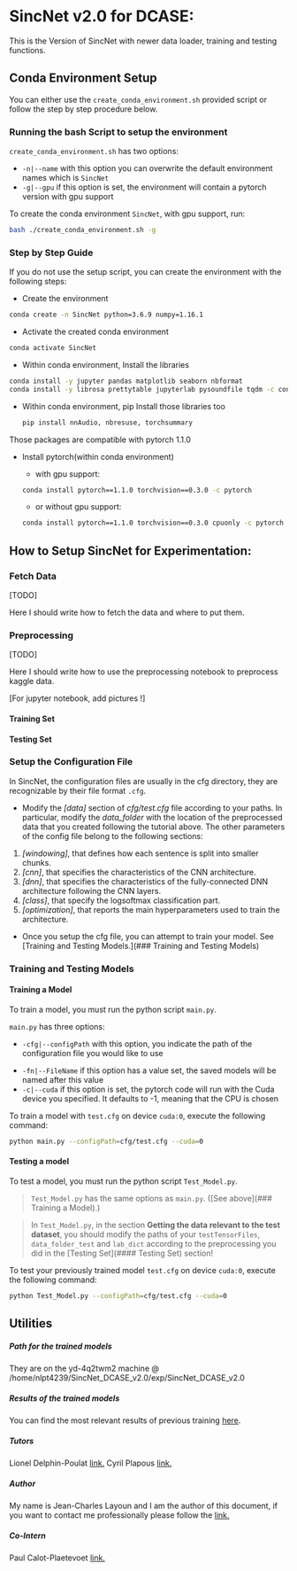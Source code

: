 # SincNet v2.0 for DCASE:

This is the Version of SincNet with newer data loader, training and testing functions.

## Conda Environment Setup

You can either use the `create_conda_environment.sh` provided script or follow the step by step procedure below.

### Running the bash Script to setup the environment

`create_conda_environment.sh` has two options:

- `-n|--name` with this option you can overwrite the default environment names which is `SincNet`
- `-g|--gpu` if this option is set, the environment will contain a pytorch version with gpu support

To create the conda environment `SincNet`, with gpu support, run:

```bash
bash ./create_conda_environment.sh -g
```

### Step by Step Guide

If you do not use the setup script, you can create the environment with the following steps:

- Create the environment

```bash
conda create -n SincNet python=3.6.9 numpy=1.16.1
```

- Activate the created conda environment

```bash
conda activate SincNet
```

- Within conda environment, Install the libraries

```bash
conda install -y jupyter pandas matplotlib seaborn nbformat
conda install -y librosa prettytable jupyterlab pysoundfile tqdm -c conda-forge
```

* Within conda environment, pip Install those libraries too

  ```bash
  pip install nnAudio, nbresuse, torchsummary
  ```

Those packages are compatible with pytorch 1.1.0

- Install pytorch(within conda environment)

  - with gpu support:

  ```bash
  conda install pytorch==1.1.0 torchvision==0.3.0 -c pytorch
  ```

  - or without gpu support:

  ```bash
  conda install pytorch==1.1.0 torchvision==0.3.0 cpuonly -c pytorch
  ```

## How to Setup SincNet for Experimentation:

### Fetch Data

[TODO]

Here I should write how to fetch the data and where to put them.

### Preprocessing

[TODO]

Here I should write how to use the preprocessing notebook to preprocess kaggle data.

[For jupyter notebook, add pictures !]

#### Training Set



#### Testing Set



### Setup the Configuration File

In SincNet, the configuration files are usually in the cfg directory, they are recognizable by their file format `.cfg`.

- Modify the *[data]* section of *cfg/test.cfg* file according to your paths. In particular, modify the *data_folder* with the location of the preprocessed data that you created following the tutorial above. The other parameters of the config file belong to the following sections:

1. *[windowing]*, that defines how each sentence is split into smaller chunks.
2. *[cnn]*, that specifies the characteristics of the CNN architecture.
3. *[dnn]*, that specifies the characteristics of the fully-connected DNN architecture following the CNN layers.
4. *[class]*, that specify the logsoftmax classification part.
5. *[optimization]*, that reports the main hyperparameters used to train the architecture.

* Once you setup the cfg file, you can attempt to train your model. See [Training and Testing Models.](### Training and Testing Models)

### Training and Testing Models

#### Training a Model

To train a model, you must run the python script `main.py`.

`main.py` has three options:

- `-cfg|--configPath` with this option, you indicate the path of the configuration file you would like to use

* `-fn|--FileName` if this option has a value set, the saved models will be named after this value
* `-c|--cuda` if this option is set, the pytorch code will run with the Cuda device you specified. It defaults to -1, meaning that the CPU is chosen

To train a model with `test.cfg` on device `cuda:0`, execute the following command:

```bash
python main.py --configPath=cfg/test.cfg --cuda=0
```

#### Testing a model

To test a model, you must run the python script `Test_Model.py`.

>  `Test_Model.py` has the same options as `main.py`. ([See above](### Training a Model).)

> In `Test_Model.py`, in the section **Getting the data relevant to the test dataset**, you should modify the paths of your `testTensorFiles`,  	`data_folder_test` and `lab_dict` according to the preprocessing you did in the [Testing Set](#### Testing Set) section!

To test your previously trained model `test.cfg` on device `cuda:0`, execute the following command:

```bash
python Test_Model.py --configPath=cfg/test.cfg --cuda=0
```



## Utilities

##### Path for the trained models

They are on the yd-4q2twm2 machine @ /home/nlpt4239/SincNet_DCASE_v2.0/exp/SincNet_DCASE_v2.0

##### Results of the trained models

You can find the most relevant results of previous training [here](https://gitlab.tech.orange/golden-ear-for-things/nn-acoustic-feature-extraction/test).


##### Tutors

Lionel Delphin-Poulat [link.](https://fr.linkedin.com/in/lionel-delphin-6a091a162)
Cyril Plapous [link.](https://fr.linkedin.com/in/cyril-plapous-983b04b1)

#####  Author

My name is Jean-Charles Layoun and I am the author of this document, if you want to contact me professionally please follow the [link.](https://fr.linkedin.com/in/jclayoun)

##### Co-Intern

 Paul Calot-Plaetevoet [link.](https://fr.linkedin.com/in/paul-calot-43549814b)